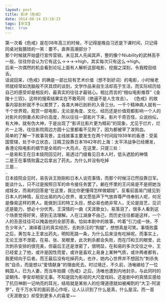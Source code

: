 ```yaml
---
layout: post
title: 影评《色戒》
date: 2014-08-14 23:18:23
tags: [杂文]
toc:  true
---
```


第一次看《色戒》是在08年高三的时候，不记得是晚自习还是下课时间，只记得同桌对我猥琐的一笑：要不，直奔高潮部分？  
那个时候就开始盛行宣传营销，未见其人先闻其声，整的像个Niubility的武林高手一般，往往你会认为它有这么→→→→high，其实每次只有这么→high。  
后来一次偶然的机会看到论坛上面有人解析这部电影，挖掘之深刻，令我瞠目结舌。  
话说回来，《色戒》的确是一部比较有艺术价值（想不到好词）的电影，小时候老师就经常如洗脑般不厌其烦的谈到，文学作品来自生活却高于生活，而实际经历给自己的感受却是相反的，最真实的往往才最铭心。相比而言的“相似电影推荐”《金陵十三钗》，这样的搜索结果实在不敢苟同（绝逼不是人生攻击）。
《色戒》的故事内容剖析就不予以累赘了，各类大神已剖析的入骨三分。一千个精神病人就有一千个世界观，观赏一部电影，无论是角度、文化、经历还是价值观都影响一个人的对影片的侧重点和评价高度，所以往往一部影片下来，影片千奇百怪，众说纷纭，有大神，就有伪大神，于是出现了“影评比影片更为精彩”的现象，尤见于烂片，烂片一上场，往往影院周边方圆十公里都看不见狗了，因为都被宰了泼狗血。  
简单的了解一下故事背景，主线故事主要发生在两个时间段1939年的香港：受英国管辖，处于中立状态，汪精卫投靠日本1942年的上海：太平洋战争已经爆发，香港沦陷电影的细节是全局的一大亮点，在这里，只提三处：  
一是易和王在日本妓院回见时，易透过门缝看见日本人时，低头遮脸的神情  
二是王在事情败露之后拿出了药丸，为什么并没有吃掉  
三是…  
..  
日本妓院会见时，易告诉王刚刚和日本人谈完事情，而那个时候汪已然投靠日军。能谈什么，只不过是按照日军的命令接任务罢了。躺在怀里的王问易是不是把她当成妓女，而易的回答是“在这里，我比你更懂得怎样做娼妓”。反看前面易门缝见到日本人的神情，反应出易的内心世界，谁又愿低声下气放弃尊严侍奉别人呢，何况是像易这样的男人。能做到汪的特工头目，想必易也绝非常人，无论是技艺，见识还是能力，想必十分优秀。王深情的一曲《天涯歌女》，易落泪了，很多人看到这个场景觉得好笑，感到无法理解。人在江湖身不由己，而历史往往都是这样，一个人的丑恶往往可以掩盖他的全部芳香。恰如本剧中的故事，吟着“引刀成一快，不负少年头”，演绎着汪的真实经历，去刺杀汪的“狗腿”，想想真是可笑。事情败露之后，黄包车上王拿出药丸，明知死路一条，为什么后来没有吃掉呢。而事实上，无论王泄不泄密，在易、张、吴眼里，此次刺杀都会失败，而在邝和王的眼里，此次刺杀安排的很完美，但最后王还是泄密了，很明显，在和易的多次交往之中，王已经爱上了他，或许是因性而爱，或许是喜欢上易身上某种气质，或许两者都有，我更倾向于后者。而王最后没有吃掉药丸，也许，她内心世界并不想因为“刺杀失败”自杀，而是想以“爱情献身”的理由死去。时过境迁，不久前，汤唯嫁给了一位韩国人，已为人妻，而当年拍摄《色戒》之后，汤唯也遭到内地封杀，与此同时的梁朝伟、李安却相安无事。不知是因为影视的大尺度戏码，还是剧中的真情实感给了抗日神剧一记响亮的耳光，结局就是某些人的伦理道德就如被阉割的“大卫-阿波罗”，在千万水军的面前恶心作呕，让人认识到了什么是真，什么是淫。而一首《天涯歌女》却受到更多人的喜爱~~
